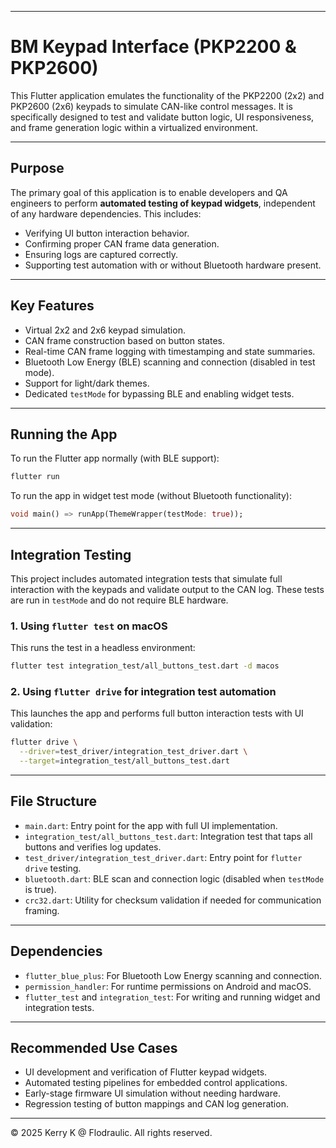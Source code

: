 
---

# BM Keypad Interface (PKP2200 & PKP2600)

This Flutter application emulates the functionality of the PKP2200 (2x2) and PKP2600 (2x6) keypads to simulate CAN-like control messages. It is specifically designed to test and validate button logic, UI responsiveness, and frame generation logic within a virtualized environment.

---

## Purpose

The primary goal of this application is to enable developers and QA engineers to perform **automated testing of keypad widgets**, independent of any hardware dependencies. This includes:

* Verifying UI button interaction behavior.
* Confirming proper CAN frame data generation.
* Ensuring logs are captured correctly.
* Supporting test automation with or without Bluetooth hardware present.

---

## Key Features

* Virtual 2x2 and 2x6 keypad simulation.
* CAN frame construction based on button states.
* Real-time CAN frame logging with timestamping and state summaries.
* Bluetooth Low Energy (BLE) scanning and connection (disabled in test mode).
* Support for light/dark themes.
* Dedicated `testMode` for bypassing BLE and enabling widget tests.

---

## Running the App

To run the Flutter app normally (with BLE support):

```bash
flutter run
```

To run the app in widget test mode (without Bluetooth functionality):

```dart
void main() => runApp(ThemeWrapper(testMode: true));
```

---

## Integration Testing

This project includes automated integration tests that simulate full interaction with the keypads and validate output to the CAN log. These tests are run in `testMode` and do not require BLE hardware.

### 1. Using `flutter test` on macOS

This runs the test in a headless environment:

```bash
flutter test integration_test/all_buttons_test.dart -d macos
```

### 2. Using `flutter drive` for integration test automation

This launches the app and performs full button interaction tests with UI validation:

```bash
flutter drive \
  --driver=test_driver/integration_test_driver.dart \
  --target=integration_test/all_buttons_test.dart
```

---

## File Structure

* `main.dart`: Entry point for the app with full UI implementation.
* `integration_test/all_buttons_test.dart`: Integration test that taps all buttons and verifies log updates.
* `test_driver/integration_test_driver.dart`: Entry point for `flutter drive` testing.
* `bluetooth.dart`: BLE scan and connection logic (disabled when `testMode` is true).
* `crc32.dart`: Utility for checksum validation if needed for communication framing.

---

## Dependencies

* `flutter_blue_plus`: For Bluetooth Low Energy scanning and connection.
* `permission_handler`: For runtime permissions on Android and macOS.
* `flutter_test` and `integration_test`: For writing and running widget and integration tests.

---

## Recommended Use Cases

* UI development and verification of Flutter keypad widgets.
* Automated testing pipelines for embedded control applications.
* Early-stage firmware UI simulation without needing hardware.
* Regression testing of button mappings and CAN log generation.

---

© 2025 Kerry K @ Flodraulic. All rights reserved.
